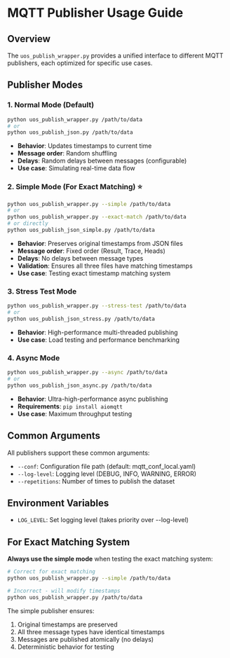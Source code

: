 # MQTT Publisher Usage Guide

## Overview

The `uos_publish_wrapper.py` provides a unified interface to different MQTT publishers, each optimized for specific use cases.

## Publisher Modes

### 1. Normal Mode (Default)
```bash
python uos_publish_wrapper.py /path/to/data
# or
python uos_publish_json.py /path/to/data
```
- **Behavior**: Updates timestamps to current time
- **Message order**: Random shuffling
- **Delays**: Random delays between messages (configurable)
- **Use case**: Simulating real-time data flow

### 2. Simple Mode (For Exact Matching) ⭐
```bash
python uos_publish_wrapper.py --simple /path/to/data
# or
python uos_publish_wrapper.py --exact-match /path/to/data
# or directly
python uos_publish_json_simple.py /path/to/data
```
- **Behavior**: Preserves original timestamps from JSON files
- **Message order**: Fixed order (Result, Trace, Heads)
- **Delays**: No delays between message types
- **Validation**: Ensures all three files have matching timestamps
- **Use case**: Testing exact timestamp matching system

### 3. Stress Test Mode
```bash
python uos_publish_wrapper.py --stress-test /path/to/data
# or
python uos_publish_json_stress.py /path/to/data
```
- **Behavior**: High-performance multi-threaded publishing
- **Use case**: Load testing and performance benchmarking

### 4. Async Mode
```bash
python uos_publish_wrapper.py --async /path/to/data
# or
python uos_publish_json_async.py /path/to/data
```
- **Behavior**: Ultra-high-performance async publishing
- **Requirements**: `pip install aiomqtt`
- **Use case**: Maximum throughput testing

## Common Arguments

All publishers support these common arguments:
- `--conf`: Configuration file path (default: mqtt_conf_local.yaml)
- `--log-level`: Logging level (DEBUG, INFO, WARNING, ERROR)
- `--repetitions`: Number of times to publish the dataset

## Environment Variables

- `LOG_LEVEL`: Set logging level (takes priority over --log-level)

## For Exact Matching System

**Always use the simple mode** when testing the exact matching system:
```bash
# Correct for exact matching
python uos_publish_wrapper.py --simple /path/to/data

# Incorrect - will modify timestamps
python uos_publish_wrapper.py /path/to/data
```

The simple publisher ensures:
1. Original timestamps are preserved
2. All three message types have identical timestamps
3. Messages are published atomically (no delays)
4. Deterministic behavior for testing